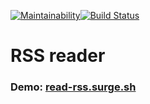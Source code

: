 [![Maintainability](https://api.codeclimate.com/v1/badges/efd06d79fee7a26f1892/maintainability)](https://codeclimate.com/github/vikzh/rss-reader/maintainability)[![Build Status](https://travis-ci.org/vikzh/rss-reader.svg?branch=master)](https://travis-ci.org/vikzh/rss-reader)

# RSS reader

### Demo: [read-rss.surge.sh](http://read-rss.surge.sh/)